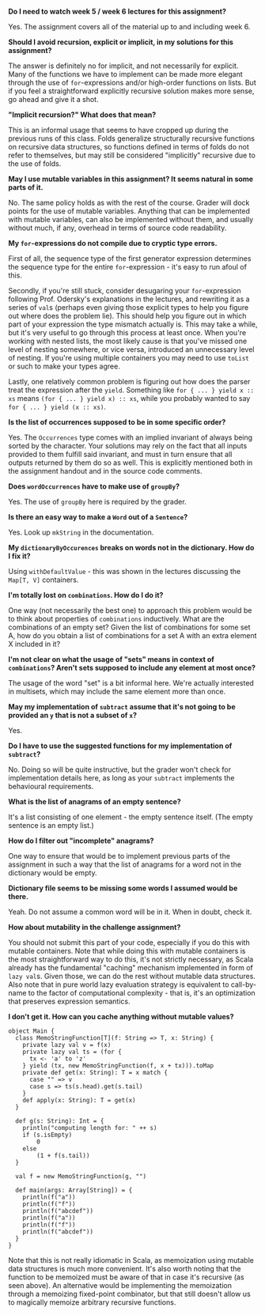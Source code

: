 **Do I need to watch week 5 / week 6 lectures for this assignment?**

Yes. The assignment covers all of the material up to and including week 6.

**Should I avoid recursion, explicit or implicit, in my solutions for this assignment?**

The answer is definitely no for implicit, and not necessarily for explicit. Many of the functions we have to implement can be made more elegant through the use of `for`-expressions and/or high-order functions on lists. But if you feel a straightforward explicitly recursive solution makes more sense, go ahead and give it a shot.

**"Implicit recursion?" What does that mean?**

This is an informal usage that seems to have cropped up during the previous runs of this class. Folds generalize structurally recursive functions on recursive data structures, so functions defined in terms of folds do not refer to themselves, but may still be considered "implicitly" recursive due to the use of folds.

**May I use mutable variables in this assignment? It seems natural in some parts of it.**

No. The same policy holds as with the rest of the course. Grader will dock points for the use of mutable variables. Anything that can be implemented with mutable variables, can also be implemented without them, and usually without much, if any, overhead in terms of source code readability.

**My `for`-expressions do not compile due to cryptic type errors.**

First of all, the sequence type of the first generator expression determines the sequence type for the entire `for`-expression - it's easy to run afoul of this.

Secondly, if you're still stuck, consider desugaring your `for`-expression following Prof. Odersky's explanations in the lectures, and rewriting it as a series of `val`s (perhaps even giving those explicit types to help you figure out where does the problem lie). This should help you figure out in which part of your expression the type mismatch actually is. This may take a while, but it's very useful to go through this process at least once. When you're working with nested lists, the most likely cause is that you've missed one level of nesting somewhere, or vice versa, introduced an unnecessary level of nesting. If you're using multiple containers you may need to use `toList` or such to make your types agree.

Lastly, one relatively common problem is figuring out how does the parser treat the expression after the `yield`. Something like `for { ... } yield x :: xs` means `(for { ... } yield x) :: xs`, while you probably wanted to say `for { ... } yield (x :: xs)`.

**Is the list of occurrences supposed to be in some specific order?**

Yes. The `Occurrences` type comes with an implied invariant of always being sorted by the character. Your solutions may rely on the fact that all inputs provided to them fulfill said invariant, and must in turn ensure that all outputs returned by them do so as well. This is explicitly mentioned both in the assignment handout and in the source code comments.

**Does `wordOccurrences` have to make use of `groupBy`?**

Yes. The use of `groupBy` here is required by the grader.

**Is there an easy way to make a `Word` out of a `Sentence`?**

Yes. Look up `mkString` in the documentation.

**My `dictionaryByOccurences` breaks on words not in the dictionary. How do I fix it?**

Using `withDefaultValue` - this was shown in the lectures discussing the `Map[T, V]` containers.

**I'm totally lost on `combinations`. How do I do it?**

One way (not necessarily the best one) to approach this problem would be to think about properties of `combinations` inductively. What are the combinations of an empty set? Given the list of combinations for some set A, how do you obtain a list of combinations for a set A with an extra element X included in it?

**I'm not clear on what the usage of "sets" means in context of `combinations`? Aren't sets supposed to include any element at most once?**

The usage of the word "set" is a bit informal here. We're actually interested in multisets, which may include the same element more than once.

**May my implementation of `subtract` assume that it's not going to be provided an `y` that is not a subset of `x`?**

Yes.

**Do I have to use the suggested functions for my implementation of `subtract`?**

No. Doing so will be quite instructive, but the grader won't check for implementation details here, as long as your `subtract` implements the behavioural requirements.

**What is the list of anagrams of an empty sentence?**

It's a list consisting of one element - the empty sentence itself. (The empty sentence is an empty list.)

**How do I filter out "incomplete" anagrams?**

One way to ensure that would be to implement previous parts of the assignment in such a way that the list of anagrams for a word not in the dictionary would be empty.

**Dictionary file seems to be missing some words I assumed would be there.**

Yeah. Do not assume a common word will be in it. When in doubt, check it.

**How about mutability in the challenge assignment?**

You should not submit this part of your code, especially if you do this with mutable containers. Note that while doing this with mutable containers is the most straightforward way to do this, it's not strictly necessary, as Scala already has the fundamental "caching" mechanism implemented in form of `lazy val`s. Given those, we can do the rest without mutable data structures. Also note that in pure world lazy evaluation strategy is equivalent to call-by-name to the factor of computational complexity - that is, it's an optimization that preserves expression semantics.

**I don't get it. How can you cache anything without mutable values?**

    object Main {
      class MemoStringFunction[T](f: String => T, x: String) {
        private lazy val v = f(x)
        private lazy val ts = (for {
          tx <- 'a' to 'z'
        } yield (tx, new MemoStringFunction(f, x + tx))).toMap
        private def get(x: String): T = x match {
          case "" => v
          case s => ts(s.head).get(s.tail)
        }
        def apply(x: String): T = get(x) 
      }
    
      def g(s: String): Int = {
        println("computing length for: " ++ s)
        if (s.isEmpty)
            0
        else
            (1 + f(s.tail))
      }
    
      val f = new MemoStringFunction(g, "")
    
      def main(args: Array[String]) = {
        println(f("a"))
        println(f("f"))
        println(f("abcdef"))
        println(f("a"))
        println(f("f"))
        println(f("abcdef"))
      }
    }

Note that this is not really idiomatic in Scala, as memoization using mutable data structures is much more convenient. It's also worth noting that the function to be memoized must be aware of that in case it's recursive (as seen above). An alternative would be implementing the memoization through a memoizing fixed-point combinator, but that still doesn't allow us to magically memoize arbitrary recursive functions.

